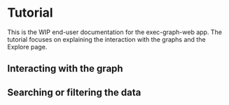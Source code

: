 # Tutorial

This is the WIP end-user documentation for the exec-graph-web app. The tutorial focuses on explaining the interaction with the graphs and the Explore page.

## Interacting with the graph

## Searching or filtering the data
